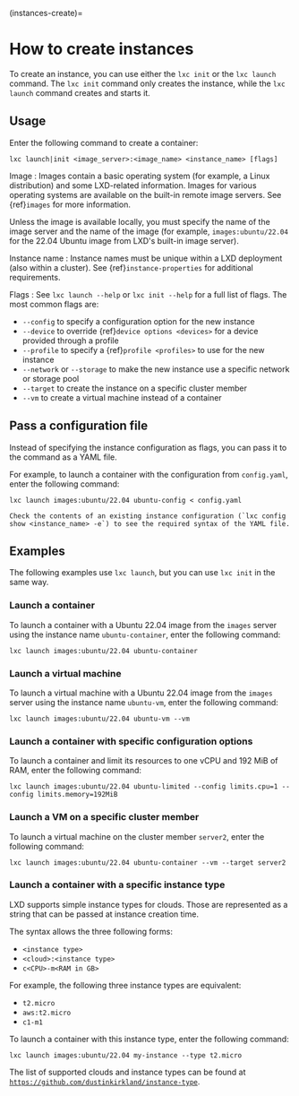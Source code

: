 (instances-create)=
# How to create instances

To create an instance, you can use either the `lxc init` or the `lxc launch` command.
The `lxc init` command only creates the instance, while the `lxc launch` command creates and starts it.

## Usage

Enter the following command to create a container:

    lxc launch|init <image_server>:<image_name> <instance_name> [flags]

Image
: Images contain a basic operating system (for example, a Linux distribution) and some LXD-related information.
  Images for various operating systems are available on the built-in remote image servers.
  See {ref}`images` for more information.

  Unless the image is available locally, you must specify the name of the image server and the name of the image (for example, `images:ubuntu/22.04` for the 22.04 Ubuntu image from LXD's built-in image server).

Instance name
: Instance names must be unique within a LXD deployment (also within a cluster).
  See {ref}`instance-properties` for additional requirements.

Flags
: See `lxc launch --help` or `lxc init --help` for a full list of flags.
  The most common flags are:

  - `--config` to specify a configuration option for the new instance
  - `--device` to override {ref}`device options <devices>` for a device provided through a profile
  - `--profile` to specify a {ref}`profile <profiles>` to use for the new instance
  - `--network` or `--storage` to make the new instance use a specific network or storage pool
  - `--target` to create the instance on a specific cluster member
  - `--vm` to create a virtual machine instead of a container

## Pass a configuration file

Instead of specifying the instance configuration as flags, you can pass it to the command as a YAML file.

For example, to launch a container with the configuration from `config.yaml`, enter the following command:

    lxc launch images:ubuntu/22.04 ubuntu-config < config.yaml

```{tip}
Check the contents of an existing instance configuration (`lxc config show <instance_name> -e`) to see the required syntax of the YAML file.
```

## Examples

The following examples use `lxc launch`, but you can use `lxc init` in the same way.

### Launch a container

To launch a container with a Ubuntu 22.04 image from the `images` server using the instance name `ubuntu-container`, enter the following command:

    lxc launch images:ubuntu/22.04 ubuntu-container

### Launch a virtual machine

To launch a virtual machine with a Ubuntu 22.04 image from the `images` server using the instance name `ubuntu-vm`, enter the following command:

    lxc launch images:ubuntu/22.04 ubuntu-vm --vm

### Launch a container with specific configuration options

To launch a container and limit its resources to one vCPU and 192 MiB of RAM, enter the following command:

    lxc launch images:ubuntu/22.04 ubuntu-limited --config limits.cpu=1 --config limits.memory=192MiB

### Launch a VM on a specific cluster member

To launch a virtual machine on the cluster member `server2`, enter the following command:

    lxc launch images:ubuntu/22.04 ubuntu-container --vm --target server2

### Launch a container with a specific instance type

LXD supports simple instance types for clouds.
Those are represented as a string that can be passed at instance creation time.

The syntax allows the three following forms:

- `<instance type>`
- `<cloud>:<instance type>`
- `c<CPU>-m<RAM in GB>`

For example, the following three instance types are equivalent:

- `t2.micro`
- `aws:t2.micro`
- `c1-m1`

To launch a container with this instance type, enter the following command:

    lxc launch images:ubuntu/22.04 my-instance --type t2.micro

The list of supported clouds and instance types can be found at [`https://github.com/dustinkirkland/instance-type`](https://github.com/dustinkirkland/instance-type).
